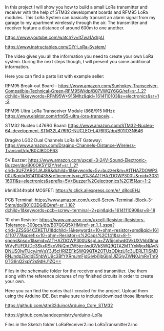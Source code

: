 In this project I will show you how to build a small LoRa transmitter and receiver with the help of STM32 development boards and RFM95 LoRa modules. This LoRa System can basically transmit an alarm signal from my garage to my apartment wirelessly through the air. The transmitter and receiver feature a distance of around 600m to one another.

https://www.youtube.com/watch?v=ItZwa1AdrpU

https://www.instructables.com/DIY-LoRa-System/

The video gives you all the information you need to create your own LoRa system. During the next steps though, I will present you some additional information. 

Here you can find a parts list with example seller:

RFM95 Break-out Board – https://www.amazon.com/Sunhokey-Transceiver-Compatible-Technical-Green-RFM95W/dp/B07VWQY6GG/ref=sr_1_2?dchild=1&keywords=RFM95W+915Mhz&qid=1614110103&s=electronics&sr=1-2

RFM95 Ultra LoRa Transceiver Module (868/915 MHz): https://www.elektor.com/rfm95-ultra-lora-transceiv...

STM32 Nucleo L476RG Board: https://www.amazon.com/STM32-Nucleo-64-development-STM32L476RG-NUCLEO-L476RG/dp/B01IO3N646

Dragino LG02 Dual Channels LoRa IoT Gateway: https://www.amazon.com/Dragino-Channels-Distance-Wireless-Transmit/dp/B07JBDDP63

5V Buzzer: https://www.amazon.com/uxcell-3-24V-Sound-Electronic-Buzzer/dp/B00OK5Y12Y/ref=sr_1_2?crid=3UFZARG1JAJ89&dchild=1&keywords=5v+buzzer&m=A1THAZDOWP300U&qid=1614110435&refinements=p_6%3AA1THAZDOWP300U&rnid=303116011&s=electronics&sprefix=5V+Buzzer%2Celectronics%2C151&sr=1-2

irlml6344trpbf MOSFET: https://s.click.aliexpress.com/e/_d8ocEHJ

PCB Terminal: https://www.amazon.com/uxcell-Screw-Terminal-Block-3-5mm/dp/B01C3DGIBQ/ref=sr_1_18?dchild=1&keywords=pcb+screw+terminal+2+pin&qid=1614111090&sr=8-18

10 ohm Resistor: https://www.amazon.com/uxcell-Resistor-Resistors-Tolerance-300pcs/dp/B07QGQ5XHM/ref=sr_1_1_sspa?crid=2ZSS64CZKETU1&dchild=1&keywords=10+ohm+resistor+smd&qid=1614110777&sprefix=10+ohm+Resistor+s%2Caps%2C141&sr=8-1-spons&psc=1&smid=A1THAZDOWP300U&spLa=ZW5jcnlwdGVkUXVhbGlmaWVyPUFDUDc3SkxRSkxVNjQmZW5jcnlwdGVkSWQ9QTA2MTYxMjgxNjAyNDNUS0IwTUcyJmVuY3J5cHRlZEFkSWQ9QTA2OTUzODkzU1c3UERLT1lSMDRNJndpZGdldE5hbWU9c3BfYXRmJmFjdGlvbj1jbGlja1JlZGlyZWN0JmRvTm90TG9nQ2xpY2s9dHJ1ZQ==

Files in the schematic folder for the receiver and transmitter. Use them along with the reference pictures of my finished circuits in order to create your own. 

Here you can find the codes that I created for the project. Upload them using the Arduino IDE. But make sure to include/download those libraries:

https://github.com/stm32duino/Arduino_Core_STM32

https://github.com/sandeepmistry/arduino-LoRa

Files in the Sketch folder
LoRaReceiver2.ino
LoRaTransmitter2.ino
